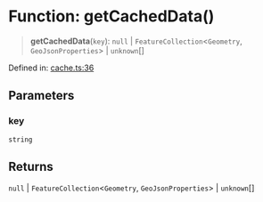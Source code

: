 # Function: getCachedData()

> **getCachedData**(`key`): `null` \| `FeatureCollection`\<`Geometry`, `GeoJsonProperties`\> \| `unknown`[]

Defined in: [cache.ts:36](https://github.com/GeoDaCenter/openassistant/blob/0a6a7e7306d75a25dc968b3117f04cb7bd613bec/packages/utils/src/cache.ts#L36)

## Parameters

### key

`string`

## Returns

`null` \| `FeatureCollection`\<`Geometry`, `GeoJsonProperties`\> \| `unknown`[]

